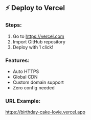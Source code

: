 ## ⚡ Deploy to Vercel

### Steps:
1. Go to https://vercel.com
2. Import GitHub repository
3. Deploy with 1 click!

### Features:
- Auto HTTPS
- Global CDN
- Custom domain support
- Zero config needed

### URL Example:
https://birthday-cake-lovie.vercel.app
